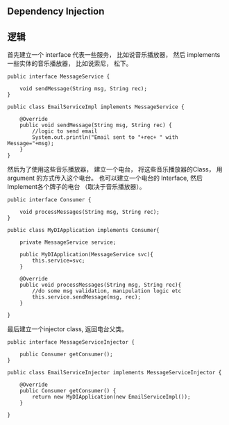 ## Dependency Injection

## 逻辑

首先建立一个 interface 代表一些服务， 比如说音乐播放器， 然后 implements 一些实体的音乐播放器， 比如说索尼， 松下。

```
public interface MessageService {

	void sendMessage(String msg, String rec);
}

public class EmailServiceImpl implements MessageService {

	@Override
	public void sendMessage(String msg, String rec) {
		//logic to send email
		System.out.println("Email sent to "+rec+ " with Message="+msg);
	}
}
```


然后为了使用这些音乐播放器， 建立一个电台， 将这些音乐播放器的Class， 用 argument 的方式传入这个电台。 也可以建立一个电台的 Interface, 然后Implement各个牌子的电台 （取决于音乐播放器）。

```
public interface Consumer {

	void processMessages(String msg, String rec);
}

public class MyDIApplication implements Consumer{

	private MessageService service;
	
	public MyDIApplication(MessageService svc){
		this.service=svc;
	}
	
	@Override
	public void processMessages(String msg, String rec){
		//do some msg validation, manipulation logic etc
		this.service.sendMessage(msg, rec);
	}

}
```


最后建立一个injector class, 返回电台父类。

```
public interface MessageServiceInjector {

	public Consumer getConsumer();
}

public class EmailServiceInjector implements MessageServiceInjector {

	@Override
	public Consumer getConsumer() {
		return new MyDIApplication(new EmailServiceImpl());
	}

}
```